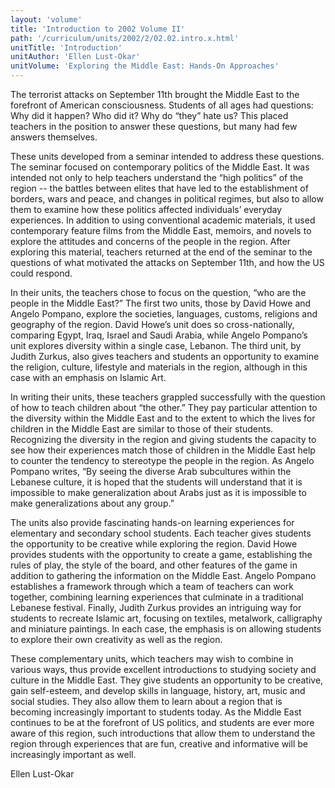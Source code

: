 ```yaml
---
layout: 'volume'
title: 'Introduction to 2002 Volume II'
path: '/curriculum/units/2002/2/02.02.intro.x.html'
unitTitle: 'Introduction'
unitAuthor: 'Ellen Lust-Okar'
unitVolume: 'Exploring the Middle East: Hands-On Approaches'
---
```


<body>
<p>
  The terrorist attacks on September 11th brought the Middle East to the forefront of American consciousness. Students of all ages had questions: Why did it happen? Who did it? Why do “they” hate us? This placed teachers in the position to answer these questions, but many had few answers themselves.
 </p>
<p>
  These units developed from a seminar intended to address these questions. The seminar focused on contemporary politics of the Middle East. It was intended not only to help teachers understand the “high politics” of the region -- the battles between elites that have led to the establishment of borders, wars and peace, and changes in political regimes, but also to allow them to examine how these politics affected individuals’ everyday experiences. In addition to using conventional academic materials, it used contemporary feature films from the Middle East, memoirs, and novels to explore the attitudes and concerns of the people in the region. After exploring this material, teachers returned at the end of the seminar to the questions of what motivated the attacks on September 11th, and how the US could respond.
 </p>
<p>
  In their units, the teachers chose to focus on the question, “who are the people in the Middle East?” The first two units, those by David Howe and Angelo Pompano, explore the societies, languages, customs, religions and geography of the region. David Howe’s unit does so cross-nationally, comparing Egypt, Iraq, Israel and Saudi Arabia, while Angelo Pompano’s unit explores diversity within a single case, Lebanon. The third unit, by Judith Zurkus, also gives teachers and students an opportunity to examine the religion, culture, lifestyle and materials in the region, although in this case with an emphasis on Islamic Art.
 </p>
<p>
  In writing their units, these teachers grappled successfully with the question of how to teach children about “the other.” They pay particular attention to the diversity within the Middle East and to the extent to which the lives for children in the Middle East are similar to those of their students. Recognizing the diversity in the region and giving students the capacity to see how their experiences match those of children in the Middle East help to counter the tendency to stereotype the people in the region. As Angelo Pompano writes, “By seeing the diverse Arab subcultures within the Lebanese culture, it is hoped that the students will understand that it is impossible to make generalization about Arabs just as it is impossible to make generalizations about any group.”
 </p>
<p>
  The units also provide fascinating hands-on learning experiences for elementary and secondary school students. Each teacher gives students the opportunity to be creative while exploring the region. David Howe provides students with the opportunity to create a game, establishing the rules of play, the style of the board, and other features of the game in addition to gathering the information on the Middle East. Angelo Pompano establishes a framework through which a team of teachers can work together, combining learning experiences that culminate in a traditional Lebanese festival. Finally, Judith Zurkus provides an intriguing way for students to recreate Islamic art, focusing on textiles, metalwork, calligraphy and miniature paintings. In each case, the emphasis is on allowing students to explore their own creativity as well as the region.
 </p>
<p>
  These complementary units, which teachers may wish to combine in various ways, thus provide excellent introductions to studying society and culture in the Middle East. They give students an opportunity to be creative, gain self-esteem, and develop skills in language, history, art, music and social studies. They also allow them to learn about a region that is becoming increasingly important to students today. As the Middle East continues to be at the forefront of US politics, and students are ever more aware of this region, such introductions that allow them to understand the region through experiences that are fun, creative and informative will be increasingly important as well.
 </p>
<p>
  Ellen Lust-Okar
 </p>

</body>
